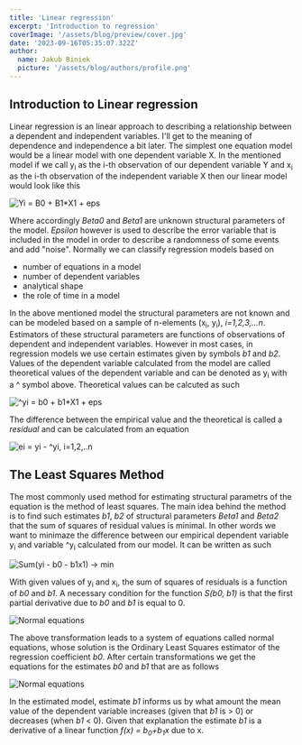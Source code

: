 ```yaml
---
title: 'Linear regression'
excerpt: 'Introduction to regression'
coverImage: '/assets/blog/preview/cover.jpg'
date: '2023-09-16T05:35:07.322Z'
author:
  name: Jakub Biniek
  picture: '/assets/blog/authors/profile.png'
---
```


## Introduction to Linear regression

Linear regression is an linear approach to describing a relationship between a dependent and independent variables. I'll get to the meaning of dependence and independence a bit later. 
The simplest one equation model would be a linear model with one dependent variable X. In the mentioned model if we call y<sub>i</sub> as the i-th observation of our dependent variable Y and x<sub>i</sub> as the i-th observation of the independent variable X then our linear model would look like this

![Yi = B0 + B1*X1 + eps](/assets/blog/images/linearregression1.png "Linear model")

Where accordingly *Beta0* and *Beta1* are unknown structural parameters of the model. *Epsilon* however is used to describe the error variable that is included in the model in order to describe a randomness of some events and add "noise". 
Normally we can classify regression models based on

   - number of equations in a model
   - number of dependent variables 
   - analytical shape
   - the role of time in a model

In the above mentioned model the structural parameters are not known and can be modeled based on a sample of n-elements (x<sub>i</sub>, y<sub>i</sub>), *i=1,2,3,...n*. Estimators of these structural parameters are functions of observations of dependent and independent variables. However in most cases, in regression models we use certain estimates given by symbols 
*b1* and *b2*. Values of the dependent variable calculated from the model are called theoretical values of the dependent variable and can be denoted as y<sub>i</sub> with a ^ symbol above. Theoretical values can be calcuted as such 

![^yi = b0 + b1*X1 + eps](/assets/blog/images/linearregression2.png "Estimated model")

The difference between the empirical value and the theoretical is called a *residual* and can be calculated from an equation

![ei = yi - ^yi, i=1,2,..n](/assets/blog/images/linearregression3.png "Residual")

## The Least Squares Method

The most commonly used method for estimating structural parametrs of the equation is the method of least squares.
The main idea behind the method is to find such estimates *b1*, *b2* of structural parameters *Beta1* and *Beta2* that the sum of squares of residual values is minimal.
In other words we want to minimaze the difference between our empirical dependent variable y<sub>i</sub> and variable ^y<sub>i</sub> calculated from our model. It can be written as such

![Sum(yi - b0 - b1x1) -> min](/assets/blog/images/linearregression4.png "Least squares")

With given values of y<sub>i</sub> and x<sub>i</sub>, the sum of squares of residuals is a function of *b0* and *b1*. A necessary condition for the function *S(b0, b1)* is that the first partial derivative due to *b0* and *b1* is equal to 0.

![Normal equations](/assets/blog/images/linearregression5.png "Least squares")

The above transformation leads to a system of equations called normal equations, whose solution is the Ordinary Least Squares estimator of the regression coefficient *b0*.
After certain transformations we get the equations for the estimates *b0* and *b1* that are as follows

![Normal equations](/assets/blog/images/linearregression6.png "Least squares")

In the estimated model, estimate *b1* informs us by what amount the mean value of the dependent variable increases (given that *b1* is > 0) or decreases (when *b1* < 0). Given that explanation the estimate *b1* is a derivative of a linear function *f(x) = b<sub>0</sub>+b<sub>1</sub>x* due to x. 